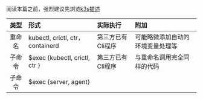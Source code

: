 阅读本篇之前，强烈建议先浏览[k3s描述](cmd/k3s/readme.md)

| 类型 | 形式 | 实际执行 | 附加 |
| :-: | :- | :- | :- | 
| 重命名 | kubectl, crictl, ctr，containerd | 第三方已有Cli程序 | 可能略微添加自动的环境变量处理等 |
| 子命令 | $exec {kubectl, crictl, ctr } | 第三方已有Cli程序 | 与重命名调用完全同样的代码 |
| 子命令 | $exec {server, agent} |  |  |


